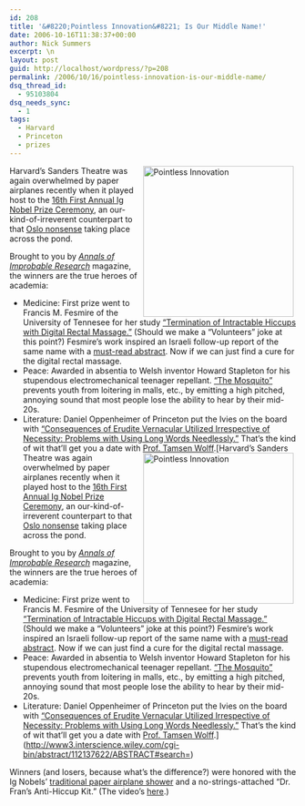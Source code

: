 ```yaml
---
id: 208
title: '&#8220;Pointless Innovation&#8221; Is Our Middle Name!'
date: 2006-10-16T11:38:37+00:00
author: Nick Summers
excerpt: \n
layout: post
guid: http://localhost/wordpress/?p=208
permalink: /2006/10/16/pointless-innovation-is-our-middle-name/
dsq_thread_id:
  - 95103804
dsq_needs_sync:
  - 1
tags:
  - Harvard
  - Princeton
  - prizes
---
```

<img width="264" hspace="5" height="265" border="0" align="right" src="http://www.ivygateblog.com/wp-content/uploads/2006/10/nobel.jpg" alt="Pointless Innovation" />Harvard&#8217;s Sanders Theatre was again overwhelmed by paper airplanes recently when it played host to the [16th First Annual Ig Nobel Prize Ceremony](http://improbable.com/ig.html), an our-kind-of-irreverent counterpart to that [Oslo nonsense](http://www.ivygateblog.com/2006/10/oh_yeah_and_some_guys_won_some_stuff.html) taking place across the pond.

Brought to you by [_Annals of Improbable Research_](http://www.improbable.com/) magazine, the winners are the true heroes of academia:

  * Medicine: First prize went to Francis M. Fesmire of the University of Tennesee for her study [&#8220;Termination of Intractable Hiccups with Digital Rectal Massage.&#8221;](http://www.ncbi.nlm.nih.gov/entrez/query.fcgi?cmd=Retrieve&db=PubMed&list_uids=3395000&dopt=Citation) (Should we make a &#8220;Volunteers&#8221; joke at this point?) Fesmire&#8217;s work inspired an Israeli follow-up report of the same name with a [must-read abstract](http://www.ncbi.nlm.nih.gov/entrez/query.fcgi?cmd=Retrieve&db=PubMed&list_uids=2299306&dopt=Abstract). Now if we can just find a cure for the digital rectal massage. 
  * Peace: Awarded in absentia to Welsh inventor Howard Stapleton for his stupendous electromechanical teenager repellant. [&#8220;The Mosquito&#8221;](http://www.compoundsecurity.co.uk/teenage_control_products.html) prevents youth from loitering in malls, etc., by emitting a high pitched, annoying sound that most people lose the ability to hear by their mid-20s. 
  * Literature: Daniel Oppenheimer of Princeton put the Ivies on the board with [&#8220;Consequences of Erudite Vernacular Utilized Irrespective of Necessity: Problems with Using Long Words Needlessly.&#8221;](http://www3.interscience.wiley.com/cgi-bin/abstract/112137622/ABSTRACT#search=) That&#8217;s the kind of wit that&#8217;ll get you a date with [Prof. Tamsen Wolff](http://www.ivygateblog.com/2006/09/prof_cannon_prof_wolff_is_there_anything_we_can_do_to_raise_this_grade.html).[<img width="264" hspace="5" height="265" border="0" align="right" src="http://www.ivygateblog.com/wp-content/uploads/2006/10/nobel.jpg" alt="Pointless Innovation" />Harvard&#8217;s Sanders Theatre was again overwhelmed by paper airplanes recently when it played host to the [16th First Annual Ig Nobel Prize Ceremony](http://improbable.com/ig.html), an our-kind-of-irreverent counterpart to that [Oslo nonsense](http://www.ivygateblog.com/2006/10/oh_yeah_and_some_guys_won_some_stuff.html) taking place across the pond.

Brought to you by [_Annals of Improbable Research_](http://www.improbable.com/) magazine, the winners are the true heroes of academia:

  * Medicine: First prize went to Francis M. Fesmire of the University of Tennesee for her study [&#8220;Termination of Intractable Hiccups with Digital Rectal Massage.&#8221;](http://www.ncbi.nlm.nih.gov/entrez/query.fcgi?cmd=Retrieve&db=PubMed&list_uids=3395000&dopt=Citation) (Should we make a &#8220;Volunteers&#8221; joke at this point?) Fesmire&#8217;s work inspired an Israeli follow-up report of the same name with a [must-read abstract](http://www.ncbi.nlm.nih.gov/entrez/query.fcgi?cmd=Retrieve&db=PubMed&list_uids=2299306&dopt=Abstract). Now if we can just find a cure for the digital rectal massage. 
  * Peace: Awarded in absentia to Welsh inventor Howard Stapleton for his stupendous electromechanical teenager repellant. [&#8220;The Mosquito&#8221;](http://www.compoundsecurity.co.uk/teenage_control_products.html) prevents youth from loitering in malls, etc., by emitting a high pitched, annoying sound that most people lose the ability to hear by their mid-20s. 
  * Literature: Daniel Oppenheimer of Princeton put the Ivies on the board with [&#8220;Consequences of Erudite Vernacular Utilized Irrespective of Necessity: Problems with Using Long Words Needlessly.&#8221;](http://www3.interscience.wiley.com/cgi-bin/abstract/112137622/ABSTRACT#search=) That&#8217;s the kind of wit that&#8217;ll get you a date with [Prof. Tamsen Wolff](http://www.ivygateblog.com/2006/09/prof_cannon_prof_wolff_is_there_anything_we_can_do_to_raise_this_grade.html).](http://www3.interscience.wiley.com/cgi-bin/abstract/112137622/ABSTRACT#search=) 

Winners (and losers, because what&#8217;s the difference?) were honored with the Ig Nobels&#8217; [traditional paper airplane shower](http://www.thecrimson.com/article.aspx?ref=514779) and a no-strings-attached &#8220;Dr. Fran&#8217;s Anti-Hiccup Kit.&#8221; (The video&#8217;s [here](http://improbable.com/webcast.html).)